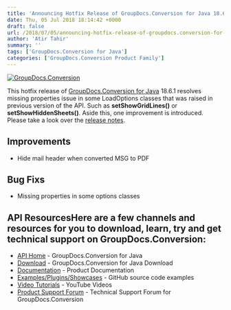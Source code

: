 ```yaml
---
title: 'Announcing Hotfix Release of GroupDocs.Conversion for Java 18.6.1'
date: Thu, 05 Jul 2018 18:14:42 +0000
draft: false
url: /2018/07/05/announcing-hotfix-release-of-groupdocs.conversion-for-java-18.6.1/
author: 'Atir Tahir'
summary: ''
tags: ['GroupDocs.Conversion for Java']
categories: ['GroupDocs.Conversion Product Family']
---
```


[![GroupDocs.Conversion](https://blog.groupdocs.com/wp-content/uploads/sites/4/2016/09/conversion.png?itok=MpNabR9F)](#)

This hotfix release of [GroupDocs.Conversion for Java](https://products.groupdocs.com/conversion/java) 18.6.1 resolves missing properties issue in some LoadOptions classes that was raised in previous version of the API. Such as **setShowGridLines()** or **setShowHiddenSheets()**. Aside this, one improvement is introduced. Please take a look over the [release notes](https://docs.groupdocs.com/display/conversionjava/GroupDocs.Conversion+for+Java+18.6.1+Release+Notes).

## Improvements

*   Hide mail header when converted MSG to PDF

## Bug Fixs

*   Missing properties in some options classes

## API ResourcesHere are a few channels and resources for you to download, learn, try and get technical support on GroupDocs.Conversion:

*   [API Home](https://products.groupdocs.com/conversion/java "Product Home") - GroupDocs.Conversion for Java
*   [Download](https://downloads.groupdocs.com/conversion/java "Download API") - GroupDocs.Conversion for Java Download
*   [Documentation](https://docs.groupdocs.com/display/conversionjava/Home "Documentation") - Product Documentation
*   [Examples/Plugins/Showcases](https://github.com/groupdocs-conversion/GroupDocs.Conversion-for-Java "Example projects") - GitHub source code examples
*   [Video Tutorials](https://www.youtube.com/playlist?list=PL25CTxMCj5vPNfkcX3UXzMLKEOZwNpkzN) - YouTube Videos
*   [Product Support Forum](https://forum.groupdocs.com/c/conversion "Support forum") \- Technical Support Forum for GroupDocs.Conversion






